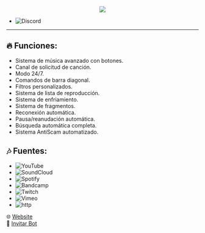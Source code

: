 <center><img src="https://capsule-render.vercel.app/api?type=waving&color=gradient&height=200&section=header&text=GoodFlyMusic&fontSize=80&fontAlignY=35&animation=twinkling&fontColor=gradient" /></center>

- ![Discord](https://img.shields.io/badge/Discord-404EED?style=for-the-badge)
<hr>

## 🔥 Funciones:

-  Sistema de música avanzado con botones.
-  Canal de solicitud de canción.
-  Modo 24/7.
-  Comandos de barra diagonal.
-  Filtros personalizados.
-  Sistema de lista de reproducción.
-  Sistema de enfriamiento.
-  Sistema de fragmentos.
-  Reconexión automática.
-  Pausa/reanudación automática.
-  Búsqueda automática completa.
-  Sistema AntiScam automatizado.

## 🎶 Fuentes:

-   ![YouTube](https://img.shields.io/badge/YouTube-FF0000?style=plastic&logo=youtube&logoColor=white)
-   ![SoundCloud](https://img.shields.io/badge/SoundCloud-FF3300?style=plastic&logo=soundcloud&logoColor=white)
-   ![Spotify](https://img.shields.io/badge/Spotify-1ED760?style=plastic&logo=spotify&logoColor=white)
-   ![Bandcamp](https://img.shields.io/badge/Bandcamp-629AA9?style=plastic&logo=bandcamp&logoColor=white)
-   ![Twitch](https://img.shields.io/badge/Twitch-9146FF?style=plastic&logo=twitch&logoColor=white)
-   ![Vimeo](https://img.shields.io/badge/Vimeo-1AB7EA?style=plastic&logo=vimeo&logoColor=white)
-   ![http](https://img.shields.io/badge/http-FFA500?style=plastic&logo=http&logoColor=white)

🌐 [Website](https://goodfly.ar/)
<br>
🔗 [Invitar Bot](https://discord.com/oauth2/authorize?client_id=881631194008145940&scope=bot&permissions=285618564112)
